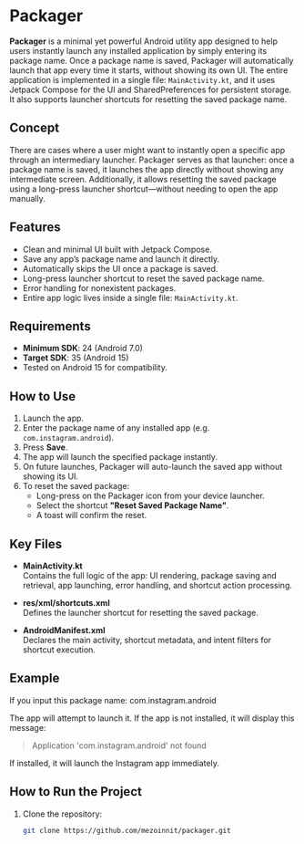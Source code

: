 # Packager

**Packager** is a minimal yet powerful Android utility app designed to help users instantly launch any installed application by simply entering its package name. Once a package name is saved, Packager will automatically launch that app every time it starts, without showing its own UI. The entire application is implemented in a single file: `MainActivity.kt`, and it uses Jetpack Compose for the UI and SharedPreferences for persistent storage. It also supports launcher shortcuts for resetting the saved package name.

## Concept

There are cases where a user might want to instantly open a specific app through an intermediary launcher. Packager serves as that launcher: once a package name is saved, it launches the app directly without showing any intermediate screen. Additionally, it allows resetting the saved package using a long-press launcher shortcut—without needing to open the app manually.

## Features

- Clean and minimal UI built with Jetpack Compose.
- Save any app’s package name and launch it directly.
- Automatically skips the UI once a package is saved.
- Long-press launcher shortcut to reset the saved package name.
- Error handling for nonexistent packages.
- Entire app logic lives inside a single file: `MainActivity.kt`.

## Requirements

- **Minimum SDK**: 24 (Android 7.0)
- **Target SDK**: 35 (Android 15)
- Tested on Android 15 for compatibility.

## How to Use

1. Launch the app.
2. Enter the package name of any installed app (e.g. `com.instagram.android`).
3. Press **Save**.
4. The app will launch the specified package instantly.
5. On future launches, Packager will auto-launch the saved app without showing its UI.
6. To reset the saved package:
   - Long-press on the Packager icon from your device launcher.
   - Select the shortcut **"Reset Saved Package Name"**.
   - A toast will confirm the reset.

## Key Files

- **MainActivity.kt**  
  Contains the full logic of the app: UI rendering, package saving and retrieval, app launching, error handling, and shortcut action processing.

- **res/xml/shortcuts.xml**  
  Defines the launcher shortcut for resetting the saved package.

- **AndroidManifest.xml**  
  Declares the main activity, shortcut metadata, and intent filters for shortcut execution.

## Example

If you input this package name:  com.instagram.android


The app will attempt to launch it. If the app is not installed, it will display this message:  
> Application 'com.instagram.android' not found

If installed, it will launch the Instagram app immediately.

## How to Run the Project

1. Clone the repository:
   ```bash
   git clone https://github.com/mezoinnit/packager.git

